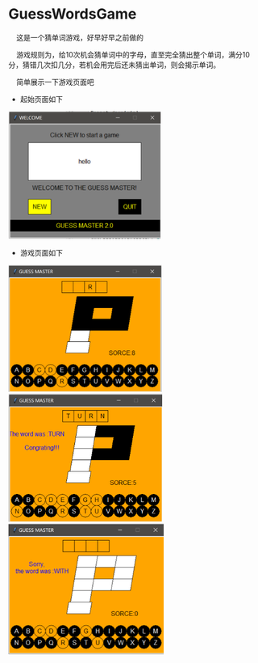 # GuessWordsGame

     这是一个猜单词游戏，好早好早之前做的

    游戏规则为，给10次机会猜单词中的字母，直至完全猜出整个单词，满分10分，猜错几次扣几分，若机会用完后还未猜出单词，则会揭示单词。

    简单展示一下游戏页面吧

- 起始页面如下

<img src="assets/2024-06-18-17-08-07-image.png" title="" alt="" width="302">

- 游戏页面如下

<img src="assets/2024-06-18-17-09-14-image.png" title="" alt="" width="304">

<img src="assets/2024-06-18-17-13-09-image.png" title="" alt="" width="305">

<img src="assets/2024-06-18-17-15-20-image.png" title="" alt="" width="308">
